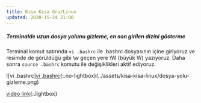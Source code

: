 ```yaml
---
title: Kısa Kısa Gnu/Linux
updated: 2020-15-24 21:00
---
```


##### Terminalde uzun dosya yolunu gizleme, en son girilen dizini gösterme

Terminal komut satırında `vi .bashrc` ile .bashrc dosyasının içine giriyoruz ve  resimde de görüldüğü gibi  \w geçen yere \W (büyük W) yazıyoruz. Daha sonra `source .bashrc` komutu ile değişiklikleri aktif ediyoruz. 

![vi .bashrc][vi .bashrc](../assets/kisa-kisa-linux/dosya-yolu-gizleme.png){:.no-lightbox}(../assets/kisa-kisa-linux/dosya-yolu-gizleme.png)


[video link](https://youtu.be/iWowJBRMtpc?t=90s){:.lightbox}


